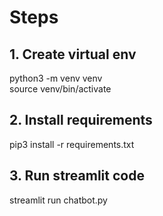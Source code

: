 <h1> Steps</h1>
<h2>1. Create virtual env</h2>
<body>python3 -m venv venv<br>
source venv/bin/activate
</body>
<h2>2. Install requirements</h2>
<body>pip3 install -r requirements.txt</body>
<h2>3. Run streamlit code</h2>
<body>streamlit run chatbot.py</body>

